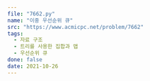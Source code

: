 ```yaml
---
file: "7662.py"
name: "이중 우선순위 큐"
src: "https://www.acmicpc.net/problem/7662"
tags:
  - 자료 구조
  - 트리를 사용한 집합과 맵
  - 우선순위 큐
done: false
date: 2021-10-26
---
```

